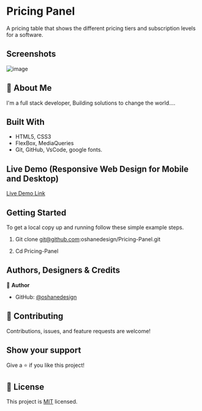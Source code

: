 
# Pricing Panel 

A pricing table that shows the different pricing tiers and subscription levels for a software.

## Screenshots

![image](https://user-images.githubusercontent.com/40554384/151537281-94821daf-fe09-45a8-91e2-a2322e073e86.png)


## 🚀 About Me
I'm a full stack developer, Building solutions to change the world....


## Built With

- HTML5, CSS3
- FlexBox, MediaQueries
- Git, GitHub, VsCode, google fonts.

## Live Demo (Responsive Web Design for Mobile and Desktop)

[Live Demo Link](https://oshanedesign.github.io/Pricing-Panel/)


## Getting Started

To get a local copy up and running follow these simple example steps.

1. Git clone git@github.com:oshanedesign/Pricing-Panel.git

2. Cd Pricing-Panel


## Authors, Designers & Credits 

👤 **Author**

- GitHub: [@oshanedesign](https://github.com/oshanedesign)


## 🤝 Contributing

Contributions, issues, and feature requests are welcome!


## Show your support

Give a ⭐️ if you like this project!


## 📝 License

This project is [MIT](./MIT.md) licensed.

